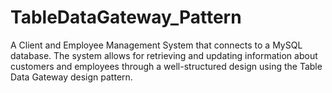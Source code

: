 # TableDataGateway_Pattern
A Client and Employee Management System that connects to a MySQL database. The system allows for retrieving and updating information about customers and employees through a well-structured design using the Table Data Gateway design pattern.
